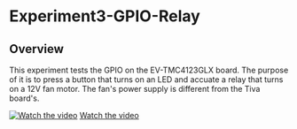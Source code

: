 # Experiment3-GPIO-Relay

## Overview
This experiment tests the GPIO on the EV-TMC4123GLX board.  The purpose of it is to press a button that turns on an LED and accuate a relay that turns on a 12V fan motor.  The fan's power supply is different from the Tiva board's.

[![Watch the video](http://img.youtube.com/vi/kNR2bn99Wfo/1.jpg)](https://youtu.be/kNR2bn99Wfo)
[Watch the video](https://youtu.be/kNR2bn99Wfo)
